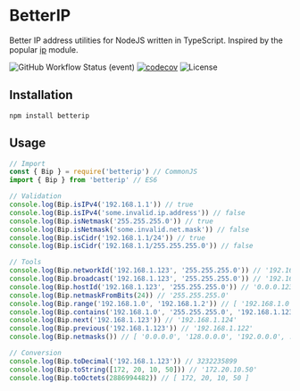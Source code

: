 # BetterIP

Better IP address utilities for NodeJS written in TypeScript. Inspired by the popular [ip](https://github.com/indutny/node-ip) module.

![GitHub Workflow Status (event)](https://img.shields.io/github/workflow/status/stogoh/betterip/Linux%20build?event=push&label=build)
[![codecov](https://codecov.io/gh/stogoh/betterip/branch/dev/graph/badge.svg?token=PNULHMM2W9)](https://codecov.io/gh/stogoh/betterip)
![License](https://img.shields.io/github/license/stogoh/betterip)

## Installation

```shell
npm install betterip
```

## Usage

```typescript
// Import
const { Bip } = require('betterip') // CommonJS
import { Bip } from 'betterip' // ES6

// Validation
console.log(Bip.isIPv4('192.168.1.1')) // true
console.log(Bip.isIPv4('some.invalid.ip.address')) // false
console.log(Bip.isNetmask('255.255.255.0')) // true
console.log(Bip.isNetmask('some.invalid.net.mask')) // false
console.log(Bip.isCidr('192.168.1.1/24')) // true
console.log(Bip.isCidr('192.168.1.1/255.255.255.0')) // false

// Tools
console.log(Bip.networkId('192.168.1.123', '255.255.255.0')) // '192.168.1.0'
console.log(Bip.broadcast('192.168.1.123', '255.255.255.0')) // '192.168.1.255'
console.log(Bip.hostId('192.168.1.123', '255.255.255.0')) // '0.0.0.123'
console.log(Bip.netmaskFromBits(24)) // '255.255.255.0'
console.log(Bip.range('192.168.1.0', '192.168.1.2')) // [ '192.168.1.0', '192.168.1.1', '192.168.1.2' ]
console.log(Bip.contains('192.168.1.0', '255.255.255.0', '192.168.1.123')) // true
console.log(Bip.next('192.168.1.123')) // '192.168.1.124'
console.log(Bip.previous('192.168.1.123')) // '192.168.1.122'
console.log(Bip.netmasks()) // [ '0.0.0.0', '128.0.0.0', '192.0.0.0', ... ]

// Conversion
console.log(Bip.toDecimal('192.168.1.123')) // 3232235899
console.log(Bip.toString([172, 20, 10, 50])) // '172.20.10.50'
console.log(Bip.toOctets(2886994482)) // [ 172, 20, 10, 50 ]
```
